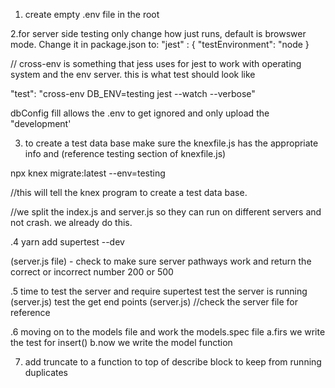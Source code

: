 1. create empty .env file in the root

2.for server side testing only change how just runs, default is browswer mode. Change it in package.json to:
"jest" : {
  "testEnvironment": "node
}

// cross-env is something that jess uses for jest to work with operating system and the env server. this is what test should look like

"test": "cross-env DB_ENV=testing jest --watch --verbose"

dbConfig fill allows the .env to get ignored and only upload the "development'

3. to create a test data base make sure the knexfile.js has the appropriate info and (reference testing section of knexfile.js)

npx knex migrate:latest --env=testing

//this will tell the knex program to create a test data base.

//we split the index.js and server.js so they can run on different servers and not crash. we already do this.

.4 yarn add supertest --dev


(server.js file) - check to make sure server pathways work and return the correct or incorrect number 200 or 500

.5 time to test the server and require supertest
    test the server is running (server.js)
    test the get end points (server.js)
    //check the server file for reference

.6 moving on to the models file and work the models.spec file
    a.firs we write the test for insert()
    b.now we write the model function

7. add truncate to a function to top of describe block to keep from running duplicates